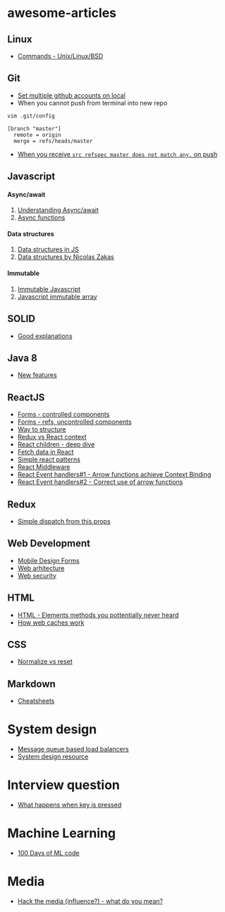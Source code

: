 # awesome-articles

## Linux
* [Commands - Unix/Linux/BSD](http://cb.vu/unixtoolbox.xhtml)

## Git
* [Set multiple github accounts on local](https://medium.freecodecamp.org/manage-multiple-github-accounts-the-ssh-way-2dadc30ccaca)
* When you cannot push from terminal into new repo
```bash
vim .git/config
```
```vim
[branch "master"]
  remote = origin
  merge = refs/heads/master
```
* [When you receive ```src refspec master does not match any.``` on push](https://georgik.rocks/common-mistake-when-creating-new-git-repo/)

## Javascript
#### Async/await
1. [Understanding Async/await](https://hackernoon.com/understanding-async-await-in-javascript-1d81bb079b2c)
2. [Async functions](https://alligator.io/js/async-functions)

#### Data structures
1. [Data structures in JS ](http://blog.benoitvallon.com/data-structures-in-javascript/data-structures-in-javascript)
2. [Data structures by Nicolas Zakas](https://github.com/nzakas/computer-science-in-javascript/tree/master/data-structures)

#### Immutable
1. [Immutable Javascript](https://wecodetheweb.com/2016/02/12/immutable-javascript-using-es6-and-beyond/)
2. [Javascript immutable array](https://vincent.billey.me/pure-javascript-immutable-array/)

## SOLID
* [Good explanations](https://android.jlelse.eu/solid-principles-the-definitive-guide-75e30a284dea)

## Java 8 
* [New features](http://winterbe.com/posts/2014/03/16/java-8-tutorial/)

## ReactJS
* [Forms - controlled components](https://lorenstewart.me/2016/10/31/react-js-forms-controlled-components/)
* [Forms - refs, uncontrolled components](https://lorenstewart.me/2017/06/10/react-js-forms-using-refs/)
* [Way to structure](https://hackernoon.com/the-100-correct-way-to-structure-a-react-app-or-why-theres-no-such-thing-3ede534ef1ed)
* [Redux vs React context](https://daveceddia.com/context-api-vs-redux/?utm_source=reactdigest&utm_medium=email&utm_campaign=featured)
* [React children - deep dive](https://mxstbr.blog/2017/02/react-children-deepdive/)
* [Fetch data in React](https://www.robinwieruch.de/react-fetching-data/)
* [Simple react patterns](http://lucasmreis.github.io/blog/simple-react-patterns/)
* [React Middleware](https://medium.com/@jacobp100/you-arent-using-redux-middleware-enough-94ffe991e6)
* [React Event handlers#1 - Arrow functions achieve Context Binding]()
* [React Event handlers#2 - Correct use of arrow functions](https://stackoverflow.com/questions/48699573/correct-use-of-arrow-functions-in-react)

## Redux

* [Simple dispatch from this.props](https://stackoverflow.com/questions/34458261/how-to-get-simple-dispatch-from-this-props-using-connect-w-redux)

## Web Development
* [Mobile Design Forms](https://www.smashingmagazine.com/2018/08/best-practices-for-mobile-form-design/)
* [Web arhitecture](https://engineering.videoblocks.com/web-architecture-101-a3224e126947)
* [Web security](https://github.com/vasanthk/web-security-basics#csrf-cross-site-request-forgery)

## HTML
* [HTML - Elements methods you pottentially never heard](https://hackernoon.com/15-html-element-methods-youve-potentially-never-heard-of-fc6863e41b2a)
* [How web caches work](http://www.web-caching.com/mnot_tutorial/how.html)

## CSS
* [Normalize vs reset](http://nicolasgallagher.com/about-normalize-css/)

## Markdown
* [Cheatsheets](https://github.com/adam-p/markdown-here/wiki/Markdown-Cheatsheet)

# System design
* [Message queue based load balancers](https://zef.me/message-queue-based-load-balancing-c3905dd18f7)
* [System design resource](https://github.com/donnemartin/system-design-primer)

# Interview question
* [What happens when key is pressed](https://github.com/alex/what-happens-when#the-g-key-is-pressed)

# Machine Learning
* [100 Days of ML code](https://github.com/Avik-Jain/100-Days-Of-ML-Code)

# Media
* [Hack the media (influence?) - what do you mean?](https://github.com/nemild/hack-the-media)
